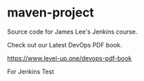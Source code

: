 # maven-project
Source code for James Lee's Jenkins course.

Check out our Latest DevOps PDF book.

https://www.level-up.one/devops-pdf-book

For Jenkins Test